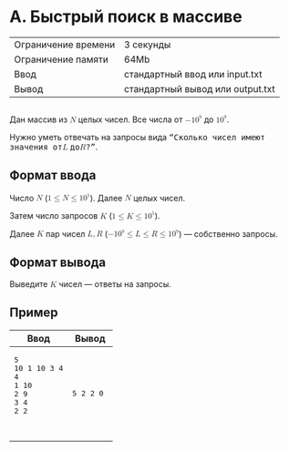 <div class="problem-statement">
   <div class="header">
      <h1 class="title">A. Быстрый поиск в массиве</h1>
      <table>
         <tr class="time-limit">
            <td class="property-title">Ограничение времени</td>
            <td>3&nbsp;секунды</td>
         </tr>
         <tr class="memory-limit">
            <td class="property-title">Ограничение памяти</td>
            <td>64Mb</td>
         </tr>
         <tr class="input-file">
            <td class="property-title">Ввод</td>
            <td colspan="1">стандартный ввод или input.txt</td>
         </tr>
         <tr class="output-file">
            <td class="property-title">Вывод</td>
            <td colspan="1">стандартный вывод или output.txt</td>
         </tr>
      </table>
   </div>
   <h2></h2>
   <div class="legend"> Дан массив из <!--l. 47--><math display="inline" style="text-indent: 0em;" xmlns="http://www.w3.org/1998/Math/MathML"><mi>N</mi></math>
      целых чисел. Все числа от <!--l. 47--><math display="inline" style="text-indent: 0em;" xmlns="http://www.w3.org/1998/Math/MathML">
      <mo>−</mo> <mn>1</mn><msup><mrow><mn>0</mn></mrow><mrow><mn><sup>9</sup></mn></mrow></msup></math> до <!--l. 47--><math display="inline"
      style="text-indent: 0em;" xmlns="http://www.w3.org/1998/Math/MathML"><mn>1</mn><msup><mrow><mn>0</mn></mrow><mrow><mn><sup>9</sup></mn></mrow></msup></math>.
      <!--l. 49-->
      <p style="text-indent: 0em;">Нужно уметь отвечать на запросы вида <span style="font-family: monospace;">“Cколько чисел имеют
      значения от</span><!--l. 49--><math display="inline" style="text-indent: 0em;" xmlns="http://www.w3.org/1998/Math/MathML"><mi>L</mi></math>
      <span style="font-family: monospace;">до</span><!--l. 49--><math display="inline" style="text-indent: 0em;" xmlns="http://www.w3.org/1998/Math/MathML"><mi>R</mi></math><span
      style="font-family: monospace;">?”</span>. </p>
      
   </div>
   <h2>Формат ввода</h2>
   <div class="input-specification"> Число <!--l. 52--><math display="inline" style="text-indent: 0em;" xmlns="http://www.w3.org/1998/Math/MathML"><mi>N</mi></math>
      (<!--l. 52--><math display="inline" style="text-indent: 0em;" xmlns="http://www.w3.org/1998/Math/MathML"><mn>1</mn> <mo>≤</mo>
      <mi>N</mi> <mo>≤</mo> <mn>1</mn><msup><mrow><mn>0</mn></mrow><mrow><mn><sup>5</sup></mn></mrow></msup></math>). Далее <!--l. 52--><math
      display="inline" style="text-indent: 0em;" xmlns="http://www.w3.org/1998/Math/MathML"><mi>N</mi></math> целых чисел. <!--l.
      54-->
      <p style="text-indent: 0em;">Затем число запросов <!--l. 54--><math display="inline" style="text-indent: 0em;" xmlns="http://www.w3.org/1998/Math/MathML"><mi>K</mi></math>
      (<!--l. 54--><math display="inline" style="text-indent: 0em;" xmlns="http://www.w3.org/1998/Math/MathML"><mn>1</mn> <mo>≤</mo>
      <mi>K</mi> <mo>≤</mo> <mn>1</mn><msup><mrow><mn>0</mn></mrow><mrow><mn><sup>5</sup></mn></mrow></msup></math>). <!--l. 56-->
      </p><p style="text-indent: 0em;">Далее <!--l. 56--><math display="inline" style="text-indent: 0em;" xmlns="http://www.w3.org/1998/Math/MathML"><mi>K</mi></math>
      пар чисел <!--l. 56--><math display="inline" style="text-indent: 0em;" xmlns="http://www.w3.org/1998/Math/MathML"><mi>L</mi><mo>,</mo><mi>R</mi></math>
      (<!--l. 56--><math display="inline" style="text-indent: 0em;" xmlns="http://www.w3.org/1998/Math/MathML"> <mo>−</mo> <mn>1</mn><msup><mrow><mn>0</mn></mrow><mrow><mn><sup>9</sup></mn></mrow></msup>
      <mo>≤</mo> <mi>L</mi> <mo>≤</mo> <mi>R</mi> <mo>≤</mo> <mn>1</mn><msup><mrow><mn>0</mn></mrow><mrow><mn><sup>9</sup></mn></mrow></msup></math>)
      — собственно запросы. </p>
      <p></p>
      
   </div>
   <h2>Формат вывода</h2>
   <div class="output-specification"> Выведите <!--l. 59--><math display="inline" style="text-indent: 0em;" xmlns="http://www.w3.org/1998/Math/MathML"><mi>K</mi></math>
      чисел — ответы на запросы. 
   </div>
   <h2>Пример</h2>
   <table class="sample-tests">
      <thead>
         <tr>
            <th>Ввод</th>
            <th>Вывод</th>
         </tr>
      </thead>
      <tbody>
         <tr>
            <td><pre>5
10 1 10 3 4
4
1 10
2 9
3 4
2 2

</pre></td>
            <td><pre>5 2 2 0 
</pre></td>
         </tr>
      </tbody>
   </table>
</div></div>
